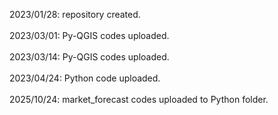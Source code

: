 2023/01/28: repository created.</br></br>
2023/03/01: Py-QGIS codes uploaded.</br></br>
2023/03/14: Py-QGIS codes uploaded.</br></br>
2023/04/24: Python code uploaded.</br></br>
2025/10/24: market_forecast codes uploaded to Python folder.
